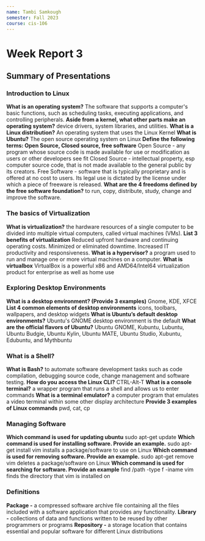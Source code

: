 ```yaml
---
name: Tambi Samkough
semester: Fall 2023
course: cis-106
---
```


# Week Report 3

## Summary of Presentations

### Introduction to Linux
**What is an operating system?**
The software that supports a computer's basic functions, such as scheduling tasks, executing applications, and controlling peripherals.
**Aside from a kernel, what other parts make an operating system?**
device drivers, system libraries, and utilities.
**What is a Linux distribution?**
An operating system that uses the Linux Kernel
**What is Ubuntu?**
The open source operating system on Linux
**Define the following terms: Open Source, Closed source, free software**
Open Source - any program whose source code is made available for use or modification as users or other developers see fit
Closed Source - intellectual property, esp computer source code, that is not made available to the general public by its creators.
Free Software - software that is typically proprietary and is offered at no cost to users. Its legal use is dictated by the license under which a piece of freeware is released.
**What are the 4 freedoms defined by the free software foundation?**
to run, copy, distribute, study, change and improve the software.
### The basics of Virtualization
**What is virtualization?**
the hardware resources of a single computer to be divided into multiple virtual computers, called virtual machines (VMs).
**List 3 benefits of virtualization**
Reduced upfront hardware and continuing operating costs.
Minimized or eliminated downtime.
Increased IT productivity and responsiveness.
**What is a hypervisor?**
a program used to run and manage one or more virtual machines on a computer.
**What is virtualbox**
VirtualBox is a powerful x86 and AMD64/Intel64 virtualization product for enterprise as well as home use
### Exploring Desktop Environments
**What is a desktop environment? (Provide 3 examples)**
Gnome, KDE, XFCE
**List 4 common elements of desktop environments**
icons, toolbars, wallpapers, and desktop widgets
**What is Ubuntu’s default desktop environments?**
Ubuntu's GNOME desktop environment is the default
**What are the official flavors of Ubuntu?**
Ubuntu GNOME, Kubuntu, Lubuntu, Ubuntu Budgie, Ubuntu Kylin, Ubuntu MATE, Ubuntu Studio, Xubuntu, Edubuntu, and Mythbuntu
### What is a Shell?
**What is Bash?**
to automate software development tasks such as code compilation, debugging source code, change management and software testing.
**How do you access the Linux CLI?**
CTRL-Alt-T
**What is a console terminal?**
 a wrapper program that runs a shell and allows us to enter commands
**What is a terminal emulator?**
a computer program that emulates a video terminal within some other display architecture
**Provide 3 examples of Linux commands**
pwd, cat, cp
### Managing Software
**Which command is used for updating ubuntu**
sudo apt-get update
**Which command is used for installing software. Provide an example.**
sudo apt-get install vim installs a package/software to use on Linux
**Which command is used for removing software. Provide an example.**
sudo apt-get remove vim deletes a package/software on Linux
**Which command is used for searching for software. Provide an example** find /path -type f -iname vim finds the directory that vim is installed on
### Definitions
**Package -**
a compressed software archive file containing all the files included with a software application that provides any functionality.
**Library -**
collections of data and functions written to be reused by other programmers or programs
**Repository -**
a storage location that contains essential and popular software for different Linux distributions